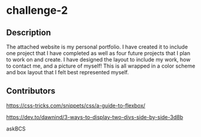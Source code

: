# challenge-2

## Description
The attached website is my personal portfolio. I have created it to include one project that I have completed as well as four future projects that I plan to work on and create. I have designed the layout to include my work, how to contact me, and a picture of myself! This is all wrapped in a color scheme and box layout that I felt best represented myself. 

## Contributors
https://css-tricks.com/snippets/css/a-guide-to-flexbox/

https://dev.to/dawnind/3-ways-to-display-two-divs-side-by-side-3d8b

askBCS 

<!-- 
GIVEN a single-page application portfolio for a web developer
WHEN I load the portfolio
THEN I am presented with a page containing a header, a section for content, and a footer
    // This will be my three components

WHEN I view the header
THEN I am presented with the developer's name and navigation with titles corresponding to 
different sections of the portfolio
    // 

WHEN I view the navigation titles
THEN I am presented with the titles About Me, Portfolio, Contact, and Resume, and the title corresponding to the current section is highlighted
WHEN I click on a navigation title
THEN I am presented with the corresponding section below the navigation without the page reloading and that title is highlighted
WHEN I load the portfolio the first time
THEN the About Me title and section are selected by default
WHEN I am presented with the About Me section
THEN I see a recent photo or avatar of the developer and a short bio about them
WHEN I am presented with the Portfolio section
THEN I see titled images of six of the developer’s applications with links to both the deployed applications and the corresponding GitHub repository
WHEN I am presented with the Contact section
THEN I see a contact form with fields for a name, an email address, and a message
WHEN I move my cursor out of one of the form fields without entering text
THEN I receive a notification that this field is required
WHEN I enter text into the email address field
THEN I receive a notification if I have entered an invalid email address
WHEN I am presented with the Resume section
THEN I see a link to a downloadable resume and a list of the developer’s proficiencies
WHEN I view the footer
THEN I am presented with text or icon links to the developer’s GitHub and LinkedIn profiles, and their profile on a third platform (Stack Overflow, Twitter)  -->